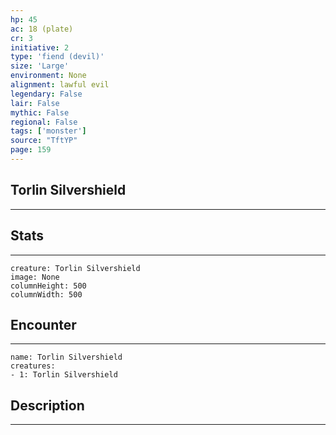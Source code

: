 ```yaml
---
hp: 45
ac: 18 (plate)
cr: 3
initiative: 2
type: 'fiend (devil)'    
size: 'Large'
environment: None
alignment: lawful evil
legendary: False
lair: False
mythic: False
regional: False
tags: ['monster']
source: "TftYP"
page: 159
---
```


## Torlin Silvershield
---



## Stats
---

```statblock
creature: Torlin Silvershield
image: None
columnHeight: 500
columnWidth: 500
```

## Encounter
---

```encounter-table
name: Torlin Silvershield
creatures:
- 1: Torlin Silvershield
```

## Description
---




